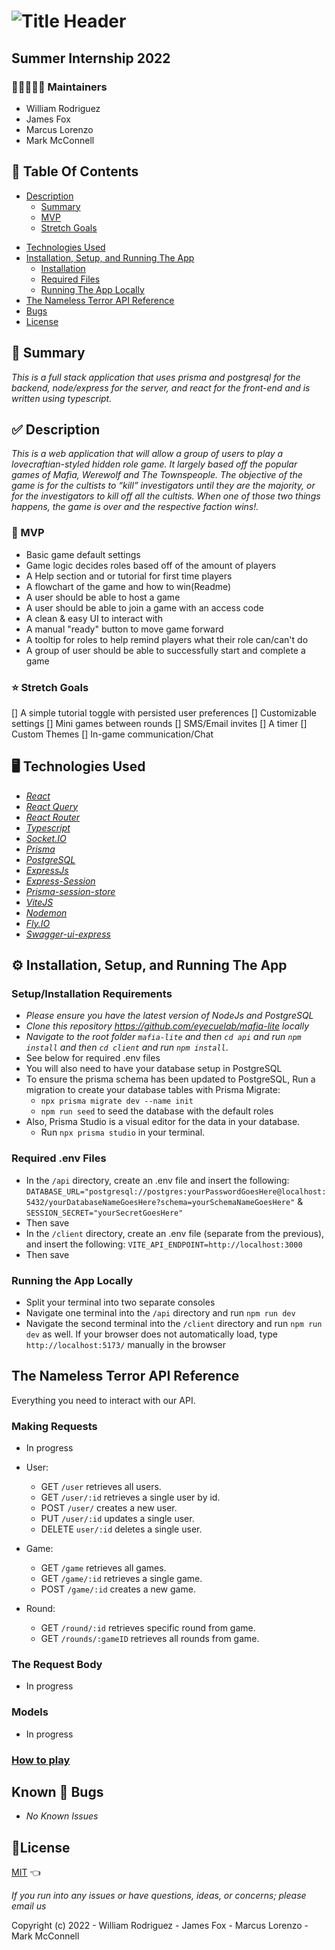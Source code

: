 # ![Title Header](../mafia-lite/client/src/assets/images/image132.png)

## Summer Internship 2022

### 🧑🏽‍🤝‍🧑🏼 Maintainers

- William Rodriguez
- James Fox
- Marcus Lorenzo
- Mark McConnell

## 📂 Table Of Contents

* [Description](#description)
  - [Summary](#summary)
  - [MVP](#mvp)
  - [Stretch Goals](#stretch-goals)
- [Technologies Used](#technologies-used)
- [Installation, Setup, and Running The App](#installation-setup-and-running-the-app)
  - [Installation](#installation)
  - [Required Files](#required-files)
  - [Running The App Locally](#running-the-app-locally)
- [The Nameless Terror API Reference](#the-mafia-api-reference)
- [Bugs](#bugs)
- [License](#license)

## 📝 Summary <a id="summary"></a>

_This is a full stack application that uses prisma and postgresql for the backend, node/express for the server, and react for the front-end and is written using typescript._

## ✅ Description <a id="description"></a>

_This is a web application that will allow a group of users to play a lovecraftian-styled hidden role game. It largely based off the popular games of Mafia, Werewolf and The Townspeople. The objective of the game is for the cultists to “kill” investigators until they are the majority, or for the investigators to kill off all the cultists. When one of those two things happens, the game is over and the respective faction wins!._

### 🎯 MVP <a id="mvp"></a>

- Basic game default settings
- Game logic decides roles based off of the amount of players
- A Help section and or tutorial for first time players
- A flowchart of the game and how to win(Readme)
- A user should be able to host a game
- A user should be able to join a game with an access code
- A clean & easy UI to interact with
- A manual "ready" button to move game forward
- A tooltip for roles to help remind players what their role can/can't do
- A group of user should be able to successfully start and complete a game

### ⭐ Stretch Goals <a id="stretch-goals"></a>

[] A simple tutorial toggle with persisted user preferences
[] Customizable settings
[] Mini games between rounds
[] SMS/Email invites
[] A timer
[] Custom Themes
[] In-game communication/Chat


## 🖥️ Technologies Used <a id="technologies-used"></a>

- _[React](https://reactjs.org/)_
- _[React Query](https://tanstack.com/query/v4/?from=reactQueryV3&original=https://react-query-v3.tanstack.com/)_
- _[React Router](https://reactrouter.com/)_
- _[Typescript](https://www.typescriptlang.org/)_
- _[Socket.IO](https://socket.io/)_
- _[Prisma](https://www.prisma.io/)_
- _[PostgreSQL](https://www.postgresql.org/)_
- _[ExpressJs](https://expressjs.com/)_
- _[Express-Session](https://www.npmjs.com/package/express-session/v/1.17.3)_
- _[Prisma-session-store](https://www.npmjs.com/package/@quixo3/prisma-session-store)_
- _[ViteJS](https://vitejs.dev/)_
- _[Nodemon](https://www.npmjs.com/package/nodemon)_
- _[Fly.IO](https://fly.io/)_
- _[Swagger-ui-express](https://www.npmjs.com/package/swagger-ui-express)_

## ⚙️ Installation, Setup, and Running The App <a id="installation-setup-and-running-the-app"></a>

### Setup/Installation Requirements <a id="installation"></a>

- _Please ensure you have the latest version of NodeJs and PostgreSQL_
- _Clone this repository <https://github.com/eyecuelab/mafia-lite> locally_
- _Navigate to the root folder `mafia-lite` and then `cd api` and run `npm install` and then `cd client` and run `npm install`_.
- See below for required .env files
- You will also need to have your database setup in PostgreSQL
- To ensure the prisma schema has been updated to PostgreSQL, Run a migration to create your database tables with Prisma Migrate:
    - `npx prisma migrate dev --name init`
    - `npm run seed` to seed the database with the default roles
- Also, Prisma Studio is a visual editor for the data in your database. 
  - Run `npx prisma studio` in your terminal.
### Required .env Files <a id="required-files"></a>

- In the `/api` directory, create an .env file and insert the following: `DATABASE_URL="postgresql://postgres:yourPasswordGoesHere@localhost:5432/yourDatabaseNameGoesHere?schema=yourSchemaNameGoesHere"` & `SESSION_SECRET="yourSecretGoesHere"`
- Then save
- In the `/client` directory, create an .env file (separate from the previous), and insert the following: `VITE_API_ENDPOINT=http://localhost:3000`
- Then save

### Running the App Locally <a id="running-the-app-locally"></a>

- Split your terminal into two separate consoles
- Navigate one terminal into the `/api` directory and run `npm run dev`
- Navigate the second terminal into the `/client` directory and run `npm run dev` as well. If your browser does not automatically load, type `http://localhost:5173/` manually in the browser

## The Nameless Terror API Reference <a id="the-mafia-api-reference"></a>
Everything you need to interact with our API.
### Making Requests
- In progress

- User:
  - GET `/user` retrieves all users.
  - GET `/user/:id` retrieves a single user by id.
  - POST `/user/` creates a new user.
  - PUT `/user/:id` updates a single user.
  - DELETE `user/:id` deletes a single user.

- Game:
  - GET `/game` retrieves all games.
  - GET `/game/:id` retrieves a single game.
  - POST `/game/:id` creates a new game.

- Round:
  - GET `/round/:id` retrieves specific round from game.
  - GET `/rounds/:gameID` retrieves all rounds from game.

### The Request Body
- In progress
### Models
- In progress
### [How to play](https://www.kqed.org/pop/10178/how-to-play-mafia-an-in-depth-guide-to-the-perfect-holiday-game#:~:text=Simply%20put%2C%20the%20objective%20of,happens%2C%20the%20game%20is%20over.)

## Known 🐛 Bugs <a id="bugs"></a>

* _No Known Issues_

## 🎫License <a id="license"></a>

[MIT](LICENSE) 👈

_If you run into any issues or have questions, ideas, or concerns;  please email us_

Copyright (c) 2022 - William Rodriguez - James Fox - Marcus Lorenzo - Mark McConnell
